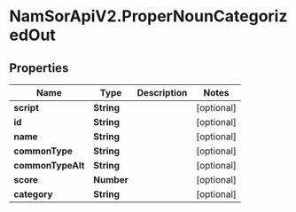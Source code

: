 # NamSorApiV2.ProperNounCategorizedOut

## Properties
Name | Type | Description | Notes
------------ | ------------- | ------------- | -------------
**script** | **String** |  | [optional] 
**id** | **String** |  | [optional] 
**name** | **String** |  | [optional] 
**commonType** | **String** |  | [optional] 
**commonTypeAlt** | **String** |  | [optional] 
**score** | **Number** |  | [optional] 
**category** | **String** |  | [optional] 


